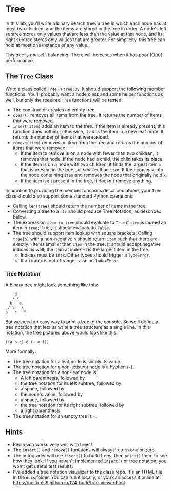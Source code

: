 # Tree

In this lab, you'll write a binary search tree: a tree in which each node has at
most two children, and the items are stored in the tree in order.  A node's left
subtree stores  only values that are  less than  the value at that node, and its
right subtree stores only values that are greater. For simplicity, this tree can
hold at most one instance of any value.

This tree  is _not_ self-balancing.  There will be cases when it has poor (O(n))
performance.


## The `Tree` Class

Write a class called `Tree` in `tree.py`. It should support the following member
functions.  You'll probably want a node class and some helper functions as well,
but only the required `Tree` functions will be tested.

- The constructor creates an empty tree.
- `clear()` removes all items from the tree. It returns the number of items that
  were removed.
- `insert(item)` adds an item to the tree.  If the item is already present, this
  function  does nothing;  otherwise,  it adds the item  in a new leaf node.  It
  returns the number of items that were added.
- `remove(item)`  removes an item from the tree  and returns the number of items
  that were removed.
  - If the item to remove is on a node with fewer than two children,  it removes
    that node.  If the node had a child, the child takes its place.
  - If the item is  on a node  with two children,  it finds the largest item `x`
    that is present in the tree but smaller than `item`. It then copies `x` into
    the node containing `item` and removes the node that originally held `x`.
  - If the item isn't present in the tree, it doesn't remove anything.

In addition to providing the member functions described above, your `Tree` class
should also support some standard Python operations:

- Calling `len(tree)` should return the number of items in the tree.
- Converting a tree to a `str` should produce Tree Notation, as described below.
- The expression `item in tree` should evaluate to `True` if `item` is indeed an
  item in `tree`; if not, it should evaluate to `False`.
- The tree should support  item lookup  with square brackets.  Calling `tree[n]`
  with a  non-negative `n` should return `item`  such that there are exactly `n`
  items smaller than `item`  in the tree.  It should accept  negative indices as
  well; the item at index -1 is the largest item in the tree.
  - Indices must be `int`s.  Other types should trigger a `TypeError`.
  - If an index is out of range, raise an `IndexError`.


### Tree Notation

A binary tree might look something like this:

```
    d
   / \
  b   e
 / \   \
a   c   f
```

But we need an easy way  to print a tree to the console.  So we'll define a tree
notation that lets us write a tree structure as a single line. In this notation,
the tree pictured above would look like this:

```
((a b c) d (- e f))
```

More formally:
- The tree notation for a leaf node is simply its value.
- The tree notation for a non-existent node is a hyphen (`-`).
- The tree notation for a non-leaf node is:
  - A left parenthesis, followed by
  - the tree notation for its left subtree, followed by
  - a space, followed by
  - the node's value, followed by
  - a space, followed by
  - the tree notation for its right subtree, followed by
  - a right parenthesis.
- The tree notation for an empty tree is `-`.


## Hints

- Recursion works very well with trees!
- The `insert()` and `remove()` functions will always return one or zero.
- The autograder will use `insert()` to build trees,  then `print()` them to see
  how they look.  If you  haven't implemented  `insert()` or  tree notation, you
  won't get useful test results.
- I've added a tree notation visualizer to the class repo.  It's an HTML file in
  the `docs` folder.  You can run it locally, or you can access it online at:\
  <https://ucsb-cs9.github.io/f24-burk/tree-viewer.html>

